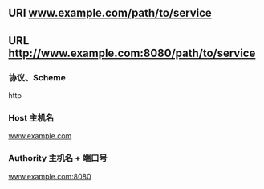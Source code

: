 ## URI www.example.com/path/to/service
## URL http://www.example.com:8080/path/to/service

### 协议、Scheme
http

### Host 主机名
www.example.com

### Authority 主机名 + 端口号
www.example.com:8080